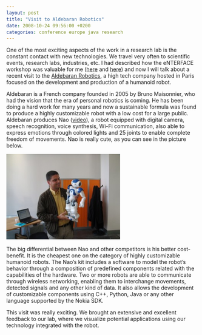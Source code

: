 ```yaml
---
layout: post
title: "Visit to Aldebaran Robotics"
date: 2008-10-24 09:56:00 +0200
categories: conference europe java research
---
```


One of the most exciting aspects of the work in a research lab is the constant contact with new technologies. We travel very often to scientific events, research labs, industries, etc. I had described how the eNTERFACE workshop was valuable for me (<a href="http://planexstrategy.blogspot.com/2008/08/enterface08-workshop-finished.html">here</a> and <a href="http://planexstrategy.blogspot.com/2008/08/enterface-workshop.html">here</a>) and now I will talk about a recent visit to the <a href="http://www.aldebaran-robotics.com/eng/">Aldebaran Robotics</a>, a high tech company hosted in Paris focused on the development and production of a humanoid robot.

Aldebaran is a French company founded in 2005 by Bruno Maisonnier, who had the vision that the era of personal robotics is coming. He has been doing a hard work for many years and now a sustainable formula was found to produce a highly customizable robot with a low cost for a large public. Aldebaran produces Nao (<a href="http://www.aldebaran-robotics.com/download/NaoAcademicsV3.mov">video</a>), a robot equipped with digital camera, speech recognition, voice synthesis, Wi-Fi communication, also able to express emotions through colored lights and 25 joints to enable complete freedom of movements. Nao is really cute, as you can see in the picture below.

![DSC00710-300x225.jpg](/images/posts/DSC00710-300x225.jpg)

The big differential between Nao and other competitors is his better cost-benefit. It is the cheapest one on the category of highly customizable humanoid robots. The Nao’s kit includes a software to model the robot’s behavior through a composition of predefined components related with the capabilities of the hardware. Two or more robots are able to communicate through wireless networking, enabling them to interchange movements, detected signals and any other kind of data. It also allows the development of customizable components using C++, Python, Java or any other language supported by the Nokia SDK.

This visit was really exciting. We brought an extensive and excellent feedback to our lab, where we visualize potential applications using our technology integrated with the robot.
